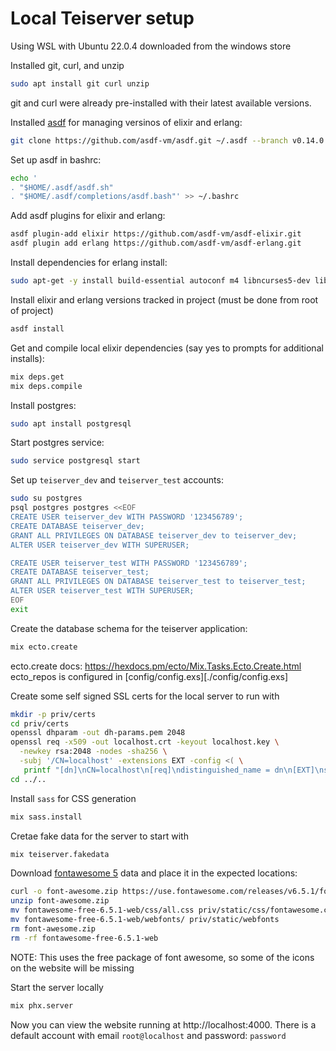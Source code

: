 # Local Teiserver setup

Using WSL with Ubuntu 22.0.4 downloaded from the windows store

Installed git, curl, and unzip
```bash
sudo apt install git curl unzip
```
git and curl were already pre-installed with their latest available versions.

Installed [asdf](https://github.com/asdf-vm/asdf) for managing versinos of elixir and erlang:
```bash
git clone https://github.com/asdf-vm/asdf.git ~/.asdf --branch v0.14.0
```

Set up asdf in bashrc:
```bash
echo '
. "$HOME/.asdf/asdf.sh"
. "$HOME/.asdf/completions/asdf.bash"' >> ~/.bashrc
```

Add asdf plugins for elixir and erlang:
```bash
asdf plugin-add elixir https://github.com/asdf-vm/asdf-elixir.git
asdf plugin add erlang https://github.com/asdf-vm/asdf-erlang.git
```

Install dependencies for erlang install:
```bash
sudo apt-get -y install build-essential autoconf m4 libncurses5-dev libwxgtk3.0-gtk3-dev libwxgtk-webview3.0-gtk3-dev libgl1-mesa-dev libglu1-mesa-dev libpng-dev libssh-dev unixodbc-dev xsltproc fop libxml2-utils libncurses-dev openjdk-11-jdk
```

Install elixir and erlang versions tracked in project (must be done from root of project)
```bash
asdf install
```

Get and compile local elixir dependencies (say yes to prompts for additional installs):
```bash
mix deps.get
mix deps.compile
```

Install postgres:
```bash
sudo apt install postgresql
```

Start postgres service:
```bash
sudo service postgresql start
```

Set up `teiserver_dev` and `teiserver_test` accounts:
```bash
sudo su postgres
psql postgres postgres <<EOF
CREATE USER teiserver_dev WITH PASSWORD '123456789';
CREATE DATABASE teiserver_dev;
GRANT ALL PRIVILEGES ON DATABASE teiserver_dev to teiserver_dev;
ALTER USER teiserver_dev WITH SUPERUSER;

CREATE USER teiserver_test WITH PASSWORD '123456789';
CREATE DATABASE teiserver_test;
GRANT ALL PRIVILEGES ON DATABASE teiserver_test to teiserver_test;
ALTER USER teiserver_test WITH SUPERUSER;
EOF
exit
```

Create the database schema for the teiserver application:
```bash
mix ecto.create
```
ecto.create docs: https://hexdocs.pm/ecto/Mix.Tasks.Ecto.Create.html
ecto_repos is configured in [config/config.exs][./config/config.exs]

Create some self signed SSL certs for the local server to run with
```bash
mkdir -p priv/certs
cd priv/certs
openssl dhparam -out dh-params.pem 2048
openssl req -x509 -out localhost.crt -keyout localhost.key \
  -newkey rsa:2048 -nodes -sha256 \
  -subj '/CN=localhost' -extensions EXT -config <( \
   printf "[dn]\nCN=localhost\n[req]\ndistinguished_name = dn\n[EXT]\nsubjectAltName=DNS:localhost\nkeyUsage=digitalSignature\nextendedKeyUsage=serverAuth")
cd ../..
```

Install `sass` for CSS generation
```bash
mix sass.install
```

Cretae fake data for the server to start with
```bash
mix teiserver.fakedata
```

Download [fontawesome 5](https://fontawesome.com/v5/download) data and place it in the expected locations:
```bash
curl -o font-awesome.zip https://use.fontawesome.com/releases/v6.5.1/fontawesome-free-6.5.1-web.zip
unzip font-awesome.zip
mv fontawesome-free-6.5.1-web/css/all.css priv/static/css/fontawesome.css
mv fontawesome-free-6.5.1-web/webfonts/ priv/static/webfonts
rm font-awesome.zip
rm -rf fontawesome-free-6.5.1-web
```
NOTE: This uses the free package of font awesome, so some of the icons on the website will be missing

Start the server locally
```bash
mix phx.server
```

Now you can view the website running at http://localhost:4000. There is a default account with email `root@localhost` and password: `password`